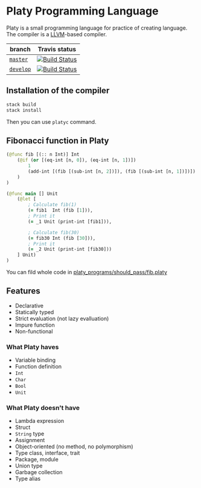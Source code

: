 # Platy Programming Language

Platy is a small programming language for practice of creating language. The compiler is a [LLVM](https://llvm.org/)-based compiler.

| branch | Travis status|
| --- | --- |
| [`master`](https://github.com/nwtgck/platy-lang-haskell/tree/master) | [![Build Status](https://travis-ci.com/nwtgck/platy-lang-haskell.svg?token=TuxNpqznwwyy7hyJwBVm&branch=master)](https://travis-ci.com/nwtgck/platy-lang-haskell) |
| [`develop`](https://github.com/nwtgck/platy-lang-haskell/tree/develop) | [![Build Status](https://travis-ci.com/nwtgck/platy-lang-haskell.svg?token=TuxNpqznwwyy7hyJwBVm&branch=develop)](https://travis-ci.com/nwtgck/platy-lang-haskell) |

## Installation of the compiler

```bash
stack build
stack install
```

Then you can use `platyc` command.

## Fibonacci function in Platy
```clojure
(@func fib [(:: n Int)] Int
    (@if (or [(eq-int [n, 0]), (eq-int [n, 1])])
        1
        (add-int [(fib [(sub-int [n, 2])]), (fib [(sub-int [n, 1])])])
    )
)

(@func main [] Unit
    (@let [
        ; Calculate fib(1)
        (= fib1  Int (fib [1])),
        ; Print it
        (= _1 Unit (print-int [fib1])),

        ; Calculate fib(30)
        (= fib30 Int (fib [30])),
        ; Print it
        (= _2 Unit (print-int [fib30]))
    ] Unit)
)
```

You can fild whole code in [platy_programs/should_pass/fib.platy](platy_programs/should_pass/fib.platy)

## Features

* Declarative
* Statically typed
* Strict evaluation (not lazy evalluation)
* Impure function
* Non-functional


### What Platy haves
* Variable binding
* Function definition
* `Int`
* `Char`
* `Bool`
* `Unit`


### What Platy doesn't have
* Lambda expression
* Struct
* `String` type
* Assignment
* Object-oriented (no method, no polymorphism)
* Type class, interface, trait
* Package, module
* Union type
* Garbage collection
* Type alias
